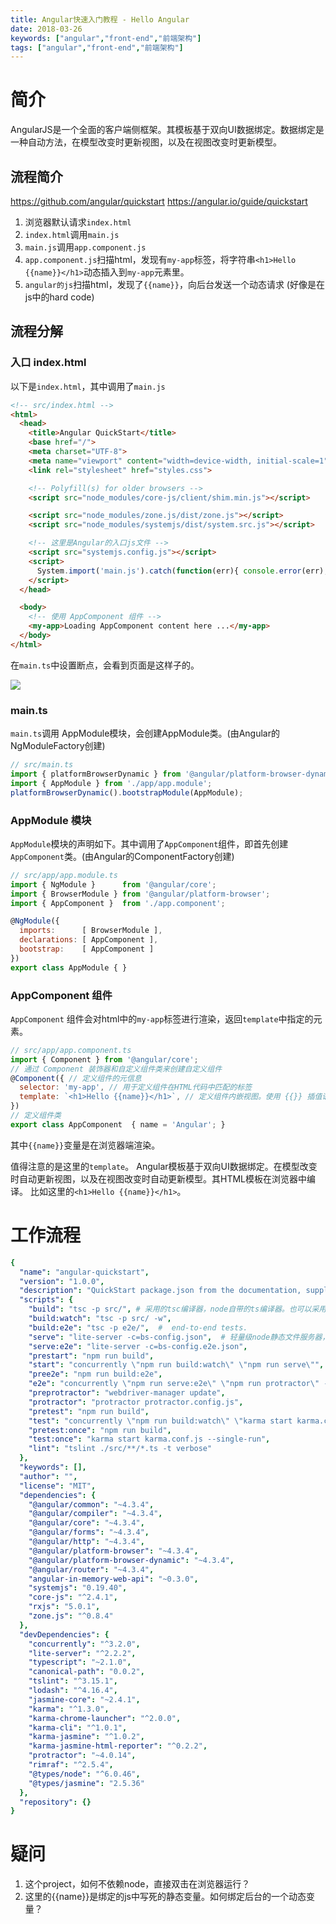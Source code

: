 ```yaml
---
title: Angular快速入门教程 - Hello Angular
date: 2018-03-26
keywords: ["angular","front-end","前端架构"]
tags: ["angular","front-end","前端架构"]
---
```



# 简介

AngularJS是一个全面的客户端侧框架。其模板基于双向UI数据绑定。数据绑定是一种自动方法，在模型改变时更新视图，以及在视图改变时更新模型。




## 流程简介

https://github.com/angular/quickstart
https://angular.io/guide/quickstart

1. 浏览器默认请求`index.html`
1. `index.html`调用`main.js`
1. `main.js`调用`app.component.js`
1. `app.component.js`扫描html，发现有`my-app`标签，将字符串`<h1>Hello {{name}}</h1>`动态插入到`my-app`元素里。
1. `angular的js`扫描html，发现了`{{name}}`，向后台发送一个动态请求 (好像是在js中的hard code)


## 流程分解

### 入口 index.html

以下是`index.html`，其中调用了`main.js`

```html
<!-- src/index.html -->
<html>
  <head>
    <title>Angular QuickStart</title>
    <base href="/">
    <meta charset="UTF-8">
    <meta name="viewport" content="width=device-width, initial-scale=1">
    <link rel="stylesheet" href="styles.css">

    <!-- Polyfill(s) for older browsers -->
    <script src="node_modules/core-js/client/shim.min.js"></script>

    <script src="node_modules/zone.js/dist/zone.js"></script>
    <script src="node_modules/systemjs/dist/system.src.js"></script>

    <!-- 这里是Angular的入口js文件 -->
    <script src="systemjs.config.js"></script>
    <script>
      System.import('main.js').catch(function(err){ console.error(err); });
    </script>
  </head>

  <body>
    <!-- 使用 AppComponent 组件 -->
    <my-app>Loading AppComponent content here ...</my-app>
  </body>
</html>
```

在`main.ts`中设置断点，会看到页面是这样子的。

<img src="/images/raw/Web - frontend - Angular - quickstart.png"></img>

### main.ts


`main.ts`调用 AppModule模块，会创建AppModule类。(由Angular的NgModuleFactory创建)
```js
// src/main.ts
import { platformBrowserDynamic } from '@angular/platform-browser-dynamic';
import { AppModule } from './app/app.module';
platformBrowserDynamic().bootstrapModule(AppModule);
```



### AppModule 模块

`AppModule`模块的声明如下。其中调用了`AppComponent`组件，即首先创建`AppComponent`类。(由Angular的ComponentFactory创建)
```js
// src/app/app.module.ts
import { NgModule }      from '@angular/core';
import { BrowserModule } from '@angular/platform-browser';
import { AppComponent }  from './app.component';

@NgModule({
  imports:      [ BrowserModule ],
  declarations: [ AppComponent ],
  bootstrap:    [ AppComponent ]
})
export class AppModule { }
```

### AppComponent 组件

`AppComponent` 组件会对html中的`my-app`标签进行渲染，返回`template`中指定的元素。
```js
// src/app/app.component.ts
import { Component } from '@angular/core';
// 通过 Component 装饰器和自定义组件类来创建自定义组件
@Component({ // 定义组件的元信息
  selector: 'my-app', // 用于定义组件在HTML代码中匹配的标签
  template: `<h1>Hello {{name}}</h1>`, // 定义组件内嵌视图。使用 {{}} 插值语法实现数据绑定(插值表达式)
})
// 定义组件类
export class AppComponent  { name = 'Angular'; }  
```


其中`{{name}}`变量是在浏览器端渲染。

值得注意的是这里的`template`。
Angular模板基于双向UI数据绑定。在模型改变时自动更新视图，以及在视图改变时自动更新模型。其HTML模板在浏览器中编译。
比如这里的`<h1>Hello {{name}}</h1>`。






# 工作流程


```yml
{
  "name": "angular-quickstart",
  "version": "1.0.0",
  "description": "QuickStart package.json from the documentation, supplemented with testing support",
  "scripts": {
    "build": "tsc -p src/", # 采用的tsc编译器，node自带的ts编译器。也可以采用webpack，
    "build:watch": "tsc -p src/ -w",
    "build:e2e": "tsc -p e2e/",  #  end-to-end tests.
    "serve": "lite-server -c=bs-config.json",  # 轻量级node静态文件服务器，默认会读取当前目录下的bs-config.js或者bs-config.json文件做为配置导入
    "serve:e2e": "lite-server -c=bs-config.e2e.json",
    "prestart": "npm run build",
    "start": "concurrently \"npm run build:watch\" \"npm run serve\"", #  runs the compiler and a server at the same tim
    "pree2e": "npm run build:e2e",
    "e2e": "concurrently \"npm run serve:e2e\" \"npm run protractor\" --kill-others --success first",
    "preprotractor": "webdriver-manager update",
    "protractor": "protractor protractor.config.js",
    "pretest": "npm run build",
    "test": "concurrently \"npm run build:watch\" \"karma start karma.conf.js\"",
    "pretest:once": "npm run build",
    "test:once": "karma start karma.conf.js --single-run",
    "lint": "tslint ./src/**/*.ts -t verbose"
  },
  "keywords": [],
  "author": "",
  "license": "MIT",
  "dependencies": {
    "@angular/common": "~4.3.4",
    "@angular/compiler": "~4.3.4",
    "@angular/core": "~4.3.4",
    "@angular/forms": "~4.3.4",
    "@angular/http": "~4.3.4",
    "@angular/platform-browser": "~4.3.4",
    "@angular/platform-browser-dynamic": "~4.3.4",
    "@angular/router": "~4.3.4",
    "angular-in-memory-web-api": "~0.3.0",
    "systemjs": "0.19.40",
    "core-js": "^2.4.1",
    "rxjs": "5.0.1",
    "zone.js": "^0.8.4"
  },
  "devDependencies": {
    "concurrently": "^3.2.0",
    "lite-server": "^2.2.2",
    "typescript": "~2.1.0",
    "canonical-path": "0.0.2",
    "tslint": "^3.15.1",
    "lodash": "^4.16.4",
    "jasmine-core": "~2.4.1",
    "karma": "^1.3.0",
    "karma-chrome-launcher": "^2.0.0",
    "karma-cli": "^1.0.1",
    "karma-jasmine": "^1.0.2",
    "karma-jasmine-html-reporter": "^0.2.2",
    "protractor": "~4.0.14",
    "rimraf": "^2.5.4",
    "@types/node": "^6.0.46",
    "@types/jasmine": "2.5.36"
  },
  "repository": {}
}
```

# 疑问

1. 这个project，如何不依赖node，直接双击在浏览器运行？
1. 这里的{{name}}是绑定的js中写死的静态变量。如何绑定后台的一个动态变量？
